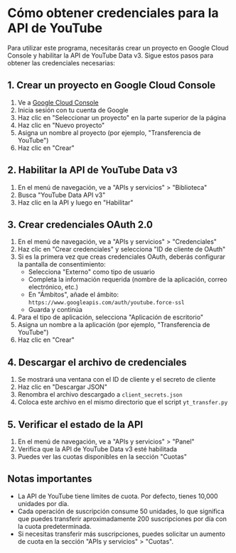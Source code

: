 # Cómo obtener credenciales para la API de YouTube

Para utilizar este programa, necesitarás crear un proyecto en Google Cloud Console y habilitar la API de YouTube Data v3. Sigue estos pasos para obtener las credenciales necesarias:

## 1. Crear un proyecto en Google Cloud Console

1. Ve a [Google Cloud Console](https://console.cloud.google.com/)
2. Inicia sesión con tu cuenta de Google
3. Haz clic en "Seleccionar un proyecto" en la parte superior de la página
4. Haz clic en "Nuevo proyecto"
5. Asigna un nombre al proyecto (por ejemplo, "Transferencia de YouTube")
6. Haz clic en "Crear"

## 2. Habilitar la API de YouTube Data v3

1. En el menú de navegación, ve a "APIs y servicios" > "Biblioteca"
2. Busca "YouTube Data API v3"
3. Haz clic en la API y luego en "Habilitar"

## 3. Crear credenciales OAuth 2.0

1. En el menú de navegación, ve a "APIs y servicios" > "Credenciales"
2. Haz clic en "Crear credenciales" y selecciona "ID de cliente de OAuth"
3. Si es la primera vez que creas credenciales OAuth, deberás configurar la pantalla de consentimiento:
   - Selecciona "Externo" como tipo de usuario
   - Completa la información requerida (nombre de la aplicación, correo electrónico, etc.)
   - En "Ámbitos", añade el ámbito: `https://www.googleapis.com/auth/youtube.force-ssl`
   - Guarda y continúa
4. Para el tipo de aplicación, selecciona "Aplicación de escritorio"
5. Asigna un nombre a la aplicación (por ejemplo, "Transferencia de YouTube")
6. Haz clic en "Crear"

## 4. Descargar el archivo de credenciales

1. Se mostrará una ventana con el ID de cliente y el secreto de cliente
2. Haz clic en "Descargar JSON"
3. Renombra el archivo descargado a `client_secrets.json`
4. Coloca este archivo en el mismo directorio que el script `yt_transfer.py`

## 5. Verificar el estado de la API

1. En el menú de navegación, ve a "APIs y servicios" > "Panel"
2. Verifica que la API de YouTube Data v3 esté habilitada
3. Puedes ver las cuotas disponibles en la sección "Cuotas"

## Notas importantes

- La API de YouTube tiene límites de cuota. Por defecto, tienes 10,000 unidades por día.
- Cada operación de suscripción consume 50 unidades, lo que significa que puedes transferir aproximadamente 200 suscripciones por día con la cuota predeterminada.
- Si necesitas transferir más suscripciones, puedes solicitar un aumento de cuota en la sección "APIs y servicios" > "Cuotas". 